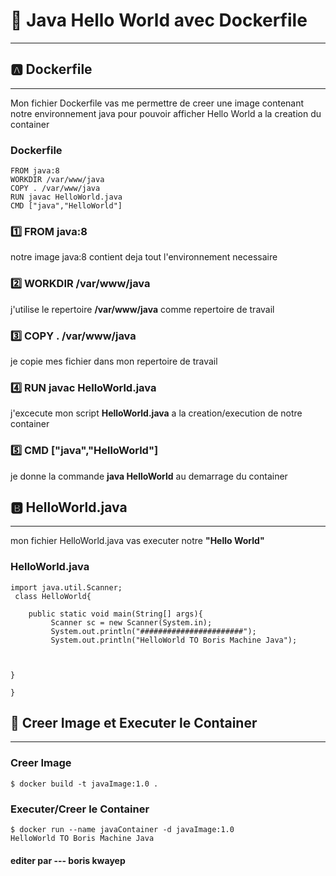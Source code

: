 
# :rocket: Java Hello World avec Dockerfile
-----------------------------------
## :a: Dockerfile
-------------------------------
  Mon fichier Dockerfile vas me permettre de creer une image contenant notre environnement java pour pouvoir afficher Hello World a la creation du container 
 ### Dockerfile
 ```
FROM java:8
WORKDIR /var/www/java
COPY . /var/www/java
RUN javac HelloWorld.java
CMD ["java","HelloWorld"]

 ```
### :one: FROM java:8
notre image java:8 contient deja tout l'environnement necessaire

### :two: WORKDIR /var/www/java
j'utilise le repertoire **/var/www/java** comme repertoire de travail

### :three: COPY . /var/www/java
je copie mes fichier dans mon repertoire de travail

### :four: RUN javac HelloWorld.java
j'excecute mon script **HelloWorld.java** a la creation/execution de notre container

### :five: CMD ["java","HelloWorld"]
je donne la commande  **java HelloWorld** au demarrage du container


## :b: HelloWorld.java
--------------------------------
mon fichier HelloWorld.java vas executer notre **"Hello World"**

### HelloWorld.java

```
import java.util.Scanner;
 class HelloWorld{

	public static void main(String[] args){
		 Scanner sc = new Scanner(System.in); 
		 System.out.println("#######################");
		 System.out.println("HelloWorld TO Boris Machine Java");



}

}
```
## :notebook: Creer Image et Executer le Container
-------------------------------------------

### Creer Image
```
$ docker build -t javaImage:1.0 .
```

### Executer/Creer le Container
```
$ docker run --name javaContainer -d javaImage:1.0 
HelloWorld TO Boris Machine Java
```
#### editer par --- boris kwayep

